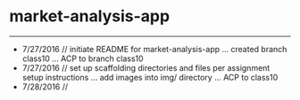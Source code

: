 # market-analysis-app
*************************
* 7/27/2016 // initiate README for market-analysis-app ... created branch class10 ... ACP to branch class10 <br/>
* 7/27/2016 // set up scaffolding directories and files per assignment setup instructions ... add images into img/ directory ... ACP to class10 <br/>
* 7/28/2016 // 
